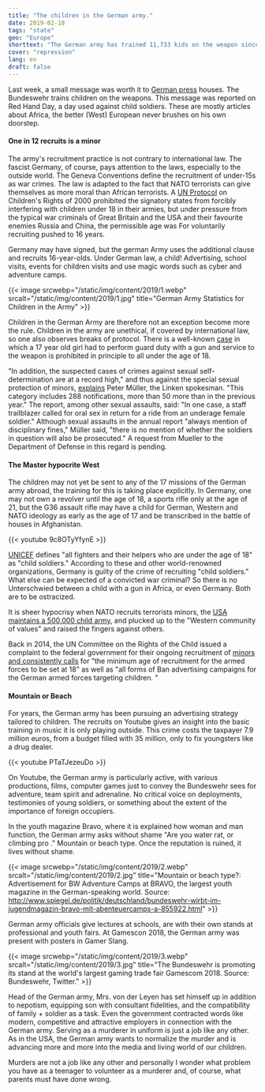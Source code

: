 ```yaml
---
title: "The children in the German army."
date: 2019-02-18
tags: "state"
geo: "Europe"
shorttext: "The German army has trained 11,733 kids on the weapon since 2011. Yes, we are talking about Germany and not about Africa."
cover: "repression"
lang: en
draft: false
---
```


Last week, a small message was worth it to [German press](https://rp-online.de/wirtschaft/arbeit/seit-2011-bundeswehr-hat-12000-minderjaehrige-an-der-waffe-ausgebildet_aid-36670217 "Bundeswehr hat 12.000 Minderjährige an der Waffe ausgebildet") houses. The Bundeswehr trains children on the weapons. This message was reported on Red Hand Day, a day used against child soldiers. These are mostly articles about Africa, the better (West) European never brushes on his own doorstep. 

#### One in 12 recruits is a minor

The army's recruitment practice is not contrary to international law. The fascist Germany, of course, pays attention to the laws, especially to the outside world. The Geneva Conventions define the recruitment of under-15s as war crimes. The law is adapted to the fact that NATO terrorists can give themselves as more moral than African terrorists. A [UN Protocol](https://en.wikisource.org/wiki/Optional_Protocol_to_the_Convention_on_the_Rights_of_the_Child_on_the_Involvement_of_Children_in_armed_conflict "Optional Protocol to the Convention on the Rights of the Child on the Involvement of Children in armed conflict") on Children's Rights of 2000 prohibited the signatory states from forcibly interfering with children under 18 in their armies, but under pressure from the typical war criminals of Great Britain and the USA and their favourite enemies Russia and China, the permissible age was For voluntarily recruiting pushed to 16 years.

Germany may have signed, but the german Army uses the additional clause and recruits 16-year-olds. Under German law, a child! Advertising, school visits, events for children visits and use magic words such as cyber and adventure camps.

{{< image srcwebp="/static/img/content/2019/1.webp" srcalt="/static/img/content/2019/1.jpg" title="German Army Statistics for Children in the Army" >}}

Children in the German Army are therefore not an exception become more the rule. Children in the army are unethical, if covered by international law, so one also observes breaks of protocol. There is a well-known [case](http://dip21.bundestag.de/dip21/btd/19/072/1907200.pdf#page=26 "Press of German Government") in which a 17 year old girl had to perform guard duty with a gun and service to the weapon is prohibited in principle to all under the age of 18. 

"In addition, the suspected cases of crimes against sexual self-determination are at a record high," and thus against the special sexual protection of minors, [explains](http://justicenow.de/2019-02-15/die-bundeswehr-hat-11-733-minderjaehrige-an-der-waffe-ausgebildet/ "Die Bundeswehr hat 11.733 Minderjährige an der Waffe ausgebildet ") Peter Müller, the Linken spokesman. "This category includes 288 notifications, more than 50 more than in the previous year." The report, among other sexual assaults, said: "In one case, a staff trailblazer called for oral sex in return for a ride from an underage female soldier." Although sexual assaults in the annual report "always mention of disciplinary fines," Müller said, "there is no mention of whether the soldiers in question will also be prosecuted." A request from Mueller to the Department of Defense in this regard is pending.

#### The Master hypocrite West

The children may not yet be sent to any of the 17 missions of the German army abroad, the training for this is taking place explicitly. In Germany, one may not own a revolver until the age of 18, a sports rifle only at the age of 21, but the G36 assault rifle may have a child for German, Western and NATO ideology as early as the age of 17 and be transcribed in the battle of houses in Afghanistan.  

{{< youtube 9c8OTyYfynE >}}

[UNICEF](https://childrenandarmedconflict.un.org/six-grave-violations/child-soldiers/ "Child Recruitment and Use") defines "all fighters and their helpers who are under the age of 18" as "child soldiers." According to these and other world-renowned organizations, Germany is guilty of the crime of recruiting "child soldiers." What else can be expected of a convicted war criminal? So there is no Unterschwied between a child with a gun in Africa, or even Germany. Both are to be ostracized. 

It is sheer hypocrisy when NATO recruits terrorists minors, the [USA maintains a 500,000 child army](https://www.arte.tv/de/videos/072557-000-A/usa-die-kleinen-soldaten/ "USA: Die kleinen Soldaten"), and plucked up to the "Western community of values" and raised the fingers against others. 

Back in 2014, the UN Committee on the Rights of the Child issued a complaint to the federal government for their ongoing recruitment of [minors and consistently calls](https://www.tdh.de/fileadmin/user_upload/inhalte/04_Was_wir_tun/Themen/Weitere_Themen/Bundeswehr/Hintergrundpapier_Minderjaehrige_und_Bundeswehr_DtBuendnisKindersoldaten_Mai17.pdf "Minderjährige und Bundeswehr") for "the minimum age of recruitment for the armed forces to be set at 18" as well as "all forms of Ban advertising campaigns for the German armed forces targeting children. "

#### Mountain or Beach

For years, the German army has been pursuing an advertising strategy tailored to children. The recruits on Youtube gives an insight into the basic training in music it is only playing outside. This crime costs the taxpayer 7.9 million euros, from a budget filled with 35 million, only to fix youngsters like a drug dealer. 

{{< youtube PTaTJezeuDo >}}

On Youtube, the German army is particularly active, with various productions, films, computer games just to convey the Bundeswehr sees for adventure, team spirit and adrenaline. No critical voice on deployments, testimonies of young soldiers, or something about the extent of the importance of foreign occupiers. 

In the youth magazine Bravo, where it is explained how woman and man function, the German army asks without shame  "Are you water rat, or climbing pro ." Mountain or beach type. Once the reputation is ruined, it lives without shame. 

{{< image srcwebp="/static/img/content/2019/2.webp" srcalt="/static/img/content/2019/2.jpg" title="Mountain or beach type?: Advertisement for BW Adventure Camps at BRAVO, the largest youth magazine in the German-speaking world. Source: http://www.spiegel.de/politik/deutschland/bundeswehr-wirbt-im-jugendmagazin-bravo-mit-abenteuercamps-a-855922.html" >}}

German army officials give lectures at schools, are with their own stands at professional and youth fairs. At Gamescon 2018, the German army was present with posters in Gamer Slang. 


{{< image srcwebp="/static/img/content/2019/3.webp" srcalt="/static/img/content/2019/3.jpg" title="The Bundeswehr is promoting its stand at the world's largest gaming trade fair Gamescom 2018. Source: Bundeswehr, Twitter." >}}

Head of the German army, Mrs. von der Leyen has set himself up in addition to nepotism, equipping son with consultant fidelities, and the compatibility of family + soldier as a task. Even the government contracted words like modern, competitive and attractive employers in connection with the German army. Serving as a murderer in uniform is just a job like any other. As in the USA, the German army wants to normalize the murder and is advancing more and more into the media and living world of our children. 

Murders are not a job like any other and personally I wonder what problem you have as a teenager to volunteer as a murderer and, of course, what parents must have done wrong.
